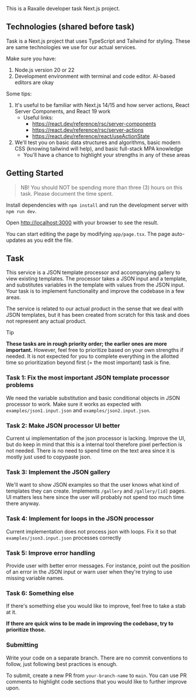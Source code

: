 This is a Raxalle developer task Next.js project.

## Technologies (shared before task)

Task is a Next.js project that uses TypeScript and Tailwind for styling. These are same technologies we use for our actual services.

Make sure you have:

1. Node.js version 20 or 22
2. Development environment with terminal and code editor. AI-based editors are okay

Some tips:

1. It's useful to be familiar with Next.js 14/15 and how server actions, React Server Components, and React 19 work
   - Useful links:
     - https://react.dev/reference/rsc/server-components
     - https://react.dev/reference/rsc/server-actions
     - https://react.dev/reference/react/useActionState
2. We'll test you on basic data structures and algorithms, basic modern CSS (knowing tailwind will help), and basic full-stack MPA knowledge
   - You'll have a chance to highlight your strengths in any of these areas

## Getting Started

> NB! You should NOT be spending more than three (3) hours on this task. Please document the time spent.

Install dependencies with `npm install` and run the development server with `npm run dev`.

Open [http://localhost:3000](http://localhost:3000) with your browser to see the result.

You can start editing the page by modifying `app/page.tsx`. The page auto-updates as you edit the file.

## Task

This service is a JSON template processor and accompanying gallery to view existing templates. The processor takes a JSON input and a template, and substitutes variables in the template with values from the JSON input. Your task is to implement functionality and improve the codebase in a few areas.

The service is related to our actual product in the sense that we deal with JSON templates, but it has been created from scratch for this task and does not represent any actual product.

> [!TIP]
>
> **These tasks are in rough priority order; the earlier ones are more important.** However, feel free to prioritize based on your own strengths if needed. It is not expected for you to complete everything in the allotted time so prioritization beyond first (= the most important) task is fine.

### Task 1: Fix the most important JSON template processor problems

We need the variable substitution and basic conditional objects in JSON processor to work. Make sure it works as expected with `examples/json1.input.json` and `examples/json2.input.json`.

### Task 2: Make JSON processor UI better

Current ui implementation of the json processor is lacking. Improve the UI, but do keep in mind that this is a internal tool therefore pixel perfection is not needed. There is no need to spend time on the text area since it is mostly just used to copypaste json.

### Task 3: Implement the JSON gallery

We'll want to show JSON examples so that the user knows what kind of templates they can create. Implements `/gallery` and `/gallery/[id]` pages. UI matters less here since the user will probably not spend too much time there anyway.

### Task 4: Implement for loops in the JSON processor

Current implementation does not process json with loops. Fix it so that `examples/json3.input.json` processes correctly

### Task 5: Improve error handling

Provide user with better error messages. For instance, point out the position of an error in the JSON input or warn user when they're trying to use missing variable names.

### Task 6: Something else

If there's something else you would like to improve, feel free to take a stab at it.

**If there are quick wins to be made in improving the codebase, try to prioritize those.**

### Submitting

Write your code on a separate branch. There are no commit conventions to follow, just following best practices is enough.

To submit, create a new PR from `your-branch-name` to `main`. You can use PR comments to highlight code sections that you would like to further improve upon.
